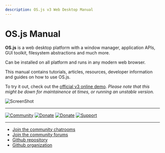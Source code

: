 ```yaml
---
description: OS.js v3 Web Desktop Manual
---
```


# OS.js Manual

**OS.js** is a web desktop platform with a window manager, application APIs, GUI toolkit, filesystem abstractions and much more.

Can be installed on all platform and runs in any modern web browser.

This manual contains tutorials, articles, resources, developer information and guides on how to use OS.js.

To try it out, check out the [official v3 online demo](https://demo.os-js.org/v3/). *Please note that this might be down for maintainence at times, or running an unstable version.*

![ScreenShot](https://www.os-js.org/screenshot.png)


---

[![Community](https://img.shields.io/badge/join-community-green.svg)](https://community.os-js.org/)
[![Donate](https://img.shields.io/badge/liberapay-donate-yellowgreen.svg)](https://liberapay.com/os-js/)
[![Donate](https://img.shields.io/badge/paypal-donate-yellow.svg)](https://www.paypal.com/cgi-bin/webscr?cmd=_donations&business=andersevenrud%40gmail%2ecom&lc=NO&currency_code=USD&bn=PP%2dDonationsBF%3abtn_donate_SM%2egif%3aNonHosted)
[![Support](https://img.shields.io/badge/patreon-support-orange.svg)](https://www.patreon.com/user?u=2978551&ty=h&u=2978551)

---

* [Join the community chatrooms](https://gitter.im/os-js/OS.js)
* [Join the community forums](https://community.os-js.org/)
* [Github repository](https://github.com/os-js/OS.js/tree/v3/)
* [Github organization](https://github.com/os-js)
